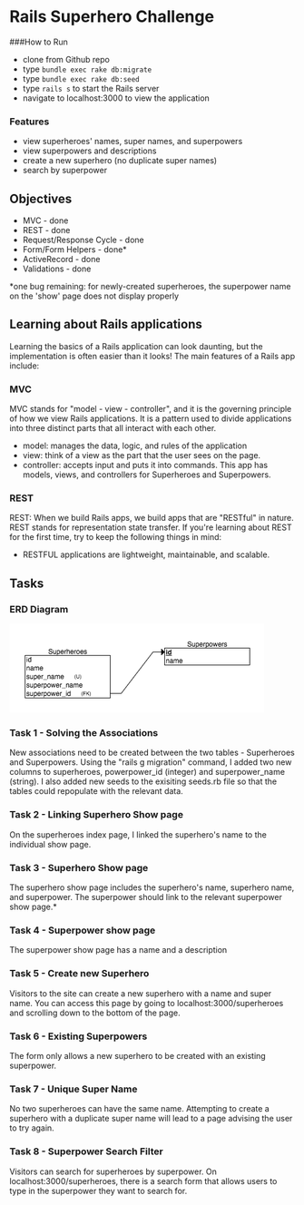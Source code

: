 # Rails Superhero Challenge

###How to Run
* clone from Github repo
* type `bundle exec rake db:migrate`
* type `bundle exec rake db:seed`
* type `rails s` to start the Rails server
* navigate to localhost:3000 to view the application

### Features
* view superheroes' names, super names, and superpowers
* view superpowers and descriptions
* create a new superhero (no duplicate super names)
* search by superpower

## Objectives
+ MVC - done
+ REST - done 
+ Request/Response Cycle - done
+ Form/Form Helpers - done*
+ ActiveRecord - done
+ Validations - done

*one bug remaining: for newly-created superheroes, the superpower name on the 'show' page does not display properly


## Learning about Rails applications
Learning the basics of a Rails application can look daunting, but the implementation is often easier than it looks! The main features of a Rails app include:

### MVC

MVC stands for "model - view - controller", and it is the governing principle of how we view Rails applications. It is a pattern used to divide applications into three distinct parts that all interact with each other.
* model: manages the data, logic, and rules of the application
* view: think of a view as the part that the user sees on the page.
* controller: accepts input and puts it into commands.
This app has models, views, and controllers for Superheroes and Superpowers.

### REST

REST: When we build Rails apps, we build apps that are "RESTful" in nature. REST stands for representation state transfer. If you're learning about REST for the first time, try to keep the following things in mind:
* RESTFUL applications are lightweight, maintainable, and scalable.

## Tasks

### ERD Diagram
![img](superheroes_superpowers.png)

### Task 1 - Solving the Associations
New associations need to be created between the two tables - Superheroes and Superpowers. Using the "rails g migration" command, I added two new columns to superheroes, powerpower_id (integer) and superpower_name (string).
I also added new seeds to the exisiting seeds.rb file so that the tables could repopulate with the relevant data.

### Task 2 - Linking Superhero Show page
On the superheroes index page, I linked the superhero's name to the individual show page.

### Task 3 - Superhero Show page
The superhero show page includes the superhero's name, superhero name, and superpower. The superpower should link to the relevant superpower show page.*

### Task 4 - Superpower show page
The superpower show page has a name and a description

### Task 5 - Create new Superhero
Visitors to the site can create a new superhero with a name and super name. You can access this page by going to localhost:3000/superheroes and scrolling down to the bottom of the page.

### Task 6 - Existing Superpowers
The form only allows a new superhero to be created with an existing superpower.

### Task 7 - Unique Super Name
No two superheroes can have the same name. Attempting to create a superhero with a duplicate super name will lead to a page advising the user to try again.

### Task 8 - Superpower Search Filter
Visitors can search for superheroes by superpower. On localhost:3000/superheroes, there is a search form that allows users to type in the superpower they want to search for.